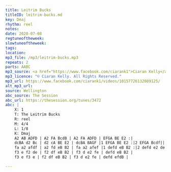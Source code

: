 ```yaml
---
title: Leitrim Bucks
titleID: leitrim-bucks.md
key: Dmaj
rhythm: reel
notes: 
date: 2020-07-08
regtuneoftheweek: 
slowtuneoftheweek: 
tags: 
location: 
mp3_file: /mp3/leitrim-bucks.mp3
repeats: 2
parts: AABC
mp3_source: <a href="https://www.facebook.com/ciarank1">Ciaran Kelly</a>
mp3_licence: "© Ciaran Kelly. All Rights Reserved."
mp3_url: https://www.facebook.com/ciarank1/videos/10157726132089125/
alt_mp3_url: 
source: Wellington
abc_source: The Session
abc_url: https://thesession.org/tunes/3472
abc: |
    X: 1
    T: The Leitrim Bucks
    R: reel
    M: 4/4
    L: 1/8
    K: Dmaj
    A2 AB ADFD | A2 FA BcdB | A2 FA ADFD | EFGA BE E2 :|
    dcBA d2 Bc | d2 cA BE E2 | dcBA BAGF |1 EFGA BE E2 :|2 EFGA Bcdf||
    fa a2 afdf | a2 fd eB B2 | fa a2 afef |1 defd eB B2 :|2 defd e2 de||
    f3 e f2 de | f2 df eB B2 | f3 d e2 fe | defd eB B2 |
    f3 e f3 e | f2 df eB B2 | f3 d e2 fe | defd efdB |

---
```

